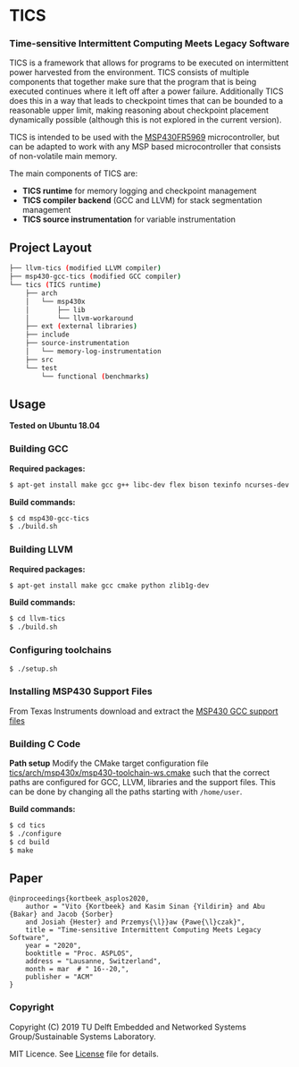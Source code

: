 # TICS
### Time-sensitive Intermittent Computing Meets Legacy Software

TICS is a framework that allows for programs to be executed on intermittent power harvested from the environment.
TICS consists of multiple components that together make sure that the program that is being executed continues where it left off after a power failure. Additionally TICS does this in a way that leads to checkpoint times that can be bounded to a reasonable upper limit, making reasoning about checkpoint placement dynamically possible (although this is not explored in the current version).

TICS is intended to be used with the [MSP430FR5969](http://www.ti.com/product/MSP430FR5969) microcontroller, but can be adapted to work with any MSP based microcontroller that consists of non-volatile main memory.

The main components of TICS are:
* **TICS runtime** for memory logging and checkpoint management
* **TICS compiler backend** (GCC and LLVM) for stack segmentation management
* **TICS source instrumentation** for variable instrumentation

## Project Layout
```bash
├── llvm-tics (modified LLVM compiler)
├── msp430-gcc-tics (modified GCC compiler)
└── tics (TICS runtime)
    ├── arch
    │   └── msp430x
    │       ├── lib
    │       └── llvm-workaround
    ├── ext (external libraries)
    ├── include
    ├── source-instrumentation
    │   └── memory-log-instrumentation
    ├── src
    └── test
        └── functional (benchmarks)
```

## Usage
**Tested on Ubuntu 18.04**

### Building GCC
**Required packages:**
```bash
$ apt-get install make gcc g++ libc-dev flex bison texinfo ncurses-dev zlib1g-dev bash curl
```

**Build commands:**
```bash
$ cd msp430-gcc-tics
$ ./build.sh

```

### Building LLVM
**Required packages:**
```bash
$ apt-get install make gcc cmake python zlib1g-dev
```

**Build commands:**
```bash
$ cd llvm-tics
$ ./build.sh

```

### Configuring toolchains
```bash
$ ./setup.sh
```

### Installing MSP430 Support Files
From Texas Instruments download and extract the [MSP430 GCC support files](http://software-dl.ti.com/msp430/msp430_public_sw/mcu/msp430/MSPGCC/latest/exports/msp430-gcc-support-files-1.208.zip)


### Building C Code
**Path setup**
Modify the CMake target configuration file [tics/arch/msp430x/msp430-toolchain-ws.cmake](tics/arch/msp430x/msp430-toolchain-ws.cmake) such that the correct paths are configured for GCC, LLVM, libraries and the support files.
This can be done by changing all the paths starting with `/home/user`.

**Build commands:**
```bash
$ cd tics
$ ./configure
$ cd build
$ make
```

## Paper
```
@inproceedings{kortbeek_asplos2020,
    author = "Vito {Kortbeek} and Kasim Sinan {Yildirim} and Abu {Bakar} and Jacob {Sorber}
    and Josiah {Hester} and Przemys{\l}}aw {Pawe{\l}czak}",
    title = "Time-sensitive Intermittent Computing Meets Legacy Software",
    year = "2020",
    booktitle = "Proc. ASPLOS",
    address = "Lausanne, Switzerland",
    month = mar  # " 16--20,",
    publisher = "ACM"
}
```

### Copyright

Copyright (C) 2019 TU Delft Embedded and Networked Systems Group/Sustainable Systems Laboratory.

MIT Licence. See [License](tics/LICENSE) file for details.
